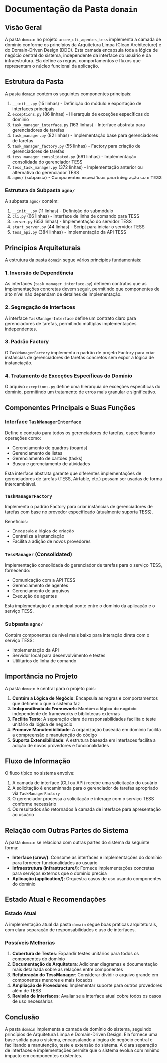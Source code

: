 # Documentação da Pasta `domain`

## Visão Geral

A pasta `domain` no projeto `arcee_cli_agentes_tess` implementa a camada de domínio conforme os princípios da Arquitetura Limpa (Clean Architecture) e do Domain-Driven Design (DDD). Esta camada encapsula toda a lógica de negócio central do sistema, independente da interface do usuário e da infraestrutura. Ela define as regras, comportamentos e fluxos que representam o núcleo funcional da aplicação.

## Estrutura da Pasta

A pasta `domain` contém os seguintes componentes principais:

1. `__init__.py` (15 linhas) - Definição do módulo e exportação de interfaces principais
2. `exceptions.py` (86 linhas) - Hierarquia de exceções específicas do domínio
3. `task_manager_interface.py` (163 linhas) - Interface abstrata para gerenciadores de tarefas
4. `task_manager.py` (82 linhas) - Implementação base para gerenciadores de tarefas
5. `task_manager_factory.py` (55 linhas) - Factory para criação de gerenciadores de tarefas
6. `tess_manager_consolidated.py` (691 linhas) - Implementação consolidada do gerenciador TESS
7. `tess_task_manager.py` (372 linhas) - Implementação anterior ou alternativa do gerenciador TESS
8. `agno/` (subpasta) - Componentes específicos para integração com TESS

### Estrutura da Subpasta `agno/`

A subpasta `agno/` contém:

1. `__init__.py` (11 linhas) - Definição do submódulo
2. `cli.py` (66 linhas) - Interface de linha de comando para TESS
3. `server.py` (653 linhas) - Implementação do servidor TESS
4. `start_server.py` (44 linhas) - Script para iniciar o servidor TESS
5. `tess_api.py` (384 linhas) - Implementação da API TESS

## Princípios Arquiteturais

A estrutura da pasta `domain` segue vários princípios fundamentais:

### 1. Inversão de Dependência

As interfaces (`task_manager_interface.py`) definem contratos que as implementações concretas devem seguir, permitindo que componentes de alto nível não dependam de detalhes de implementação.

### 2. Segregação de Interfaces

A interface `TaskManagerInterface` define um contrato claro para gerenciadores de tarefas, permitindo múltiplas implementações independentes.

### 3. Padrão Factory

O `TaskManagerFactory` implementa o padrão de projeto Factory para criar instâncias de gerenciadores de tarefas concretos sem expor a lógica de instanciação.

### 4. Tratamento de Exceções Específicas do Domínio

O arquivo `exceptions.py` define uma hierarquia de exceções específicas do domínio, permitindo um tratamento de erros mais granular e significativo.

## Componentes Principais e Suas Funções

### Interface `TaskManagerInterface`

Define o contrato para todos os gerenciadores de tarefas, especificando operações como:
- Gerenciamento de quadros (boards)
- Gerenciamento de listas
- Gerenciamento de cartões (tasks)
- Busca e gerenciamento de atividades

Esta interface abstrata garante que diferentes implementações de gerenciadores de tarefas (TESS, Airtable, etc.) possam ser usadas de forma intercambiável.

### `TaskManagerFactory`

Implementa o padrão Factory para criar instâncias de gerenciadores de tarefas com base no provedor especificado (atualmente suporta TESS).

Benefícios:
- Encapsula a lógica de criação
- Centraliza a instanciação
- Facilita a adição de novos provedores

### `TessManager` (Consolidated)

Implementação consolidada do gerenciador de tarefas para o serviço TESS, fornecendo:
- Comunicação com a API TESS
- Gerenciamento de agentes
- Gerenciamento de arquivos
- Execução de agentes

Esta implementação é a principal ponte entre o domínio da aplicação e o serviço TESS.

### Subpasta `agno/`

Contém componentes de nível mais baixo para interação direta com o serviço TESS:
- Implementação da API
- Servidor local para desenvolvimento e testes
- Utilitários de linha de comando

## Importância no Projeto

A pasta `domain` é central para o projeto pois:

1. **Contém a Lógica de Negócio**: Encapsula as regras e comportamentos que definem o que o sistema faz
2. **Independência de Framework**: Mantém a lógica de negócio independente de frameworks e bibliotecas externas
3. **Facilita Teste**: A separação clara de responsabilidades facilita o teste unitário da lógica de negócio
4. **Promove Manutenibilidade**: A organização baseada em domínio facilita a compreensão e manutenção do código
5. **Suporta Extensibilidade**: A estrutura baseada em interfaces facilita a adição de novos provedores e funcionalidades

## Fluxo de Informação

O fluxo típico no sistema envolve:

1. A camada de interface (CLI ou API) recebe uma solicitação do usuário
2. A solicitação é encaminhada para o gerenciador de tarefas apropriado via `TaskManagerFactory`
3. O gerenciador processa a solicitação e interage com o serviço TESS conforme necessário
4. Os resultados são retornados à camada de interface para apresentação ao usuário

## Relação com Outras Partes do Sistema

A pasta `domain` se relaciona com outras partes do sistema da seguinte forma:

- **Interface (crew/)**: Consome as interfaces e implementações do domínio para fornecer funcionalidades ao usuário
- **Infraestrutura (infrastructure/)**: Fornece implementações concretas para serviços externos que o domínio precisa
- **Aplicação (application/)**: Orquestra casos de uso usando componentes do domínio

## Estado Atual e Recomendações

### Estado Atual

A implementação atual da pasta `domain` segue boas práticas arquiteturais, com clara separação de responsabilidades e uso de interfaces.

### Possíveis Melhorias

1. **Cobertura de Testes**: Expandir testes unitários para todos os componentes do domínio
2. **Documentação de Arquitetura**: Adicionar diagramas e documentação mais detalhada sobre as relações entre componentes
3. **Refatoração do TessManager**: Considerar dividir o arquivo grande em componentes menores e mais focados
4. **Ampliação de Provedores**: Implementar suporte para outros provedores além de TESS
5. **Revisão de Interfaces**: Avaliar se a interface atual cobre todos os casos de uso necessários

## Conclusão

A pasta `domain` implementa a camada de domínio do sistema, seguindo princípios de Arquitetura Limpa e Domain-Driven Design. Ela fornece uma base sólida para o sistema, encapsulando a lógica de negócio central e facilitando a manutenção, teste e extensão do sistema. A clara separação de interfaces e implementações permite que o sistema evolua com mínimo impacto em componentes existentes. 
